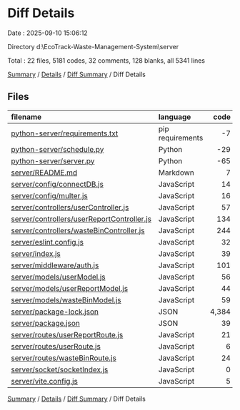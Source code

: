 # Diff Details

Date : 2025-09-10 15:06:12

Directory d:\\EcoTrack-Waste-Management-System\\server

Total : 22 files,  5181 codes, 32 comments, 128 blanks, all 5341 lines

[Summary](results.md) / [Details](details.md) / [Diff Summary](diff.md) / Diff Details

## Files
| filename | language | code | comment | blank | total |
| :--- | :--- | ---: | ---: | ---: | ---: |
| [python-server/requirements.txt](/python-server/requirements.txt) | pip requirements | -7 | -1 | -1 | -9 |
| [python-server/schedule.py](/python-server/schedule.py) | Python | -29 | -5 | -11 | -45 |
| [python-server/server.py](/python-server/server.py) | Python | -65 | -10 | -20 | -95 |
| [server/README.md](/server/README.md) | Markdown | 7 | 0 | 6 | 13 |
| [server/config/connectDB.js](/server/config/connectDB.js) | JavaScript | 14 | 4 | 5 | 23 |
| [server/config/multer.js](/server/config/multer.js) | JavaScript | 16 | 0 | 4 | 20 |
| [server/controllers/userController.js](/server/controllers/userController.js) | JavaScript | 57 | 8 | 15 | 80 |
| [server/controllers/userReportController.js](/server/controllers/userReportController.js) | JavaScript | 134 | 6 | 22 | 162 |
| [server/controllers/wasteBinController.js](/server/controllers/wasteBinController.js) | JavaScript | 244 | 20 | 42 | 306 |
| [server/eslint.config.js](/server/eslint.config.js) | JavaScript | 32 | 0 | 2 | 34 |
| [server/index.js](/server/index.js) | JavaScript | 39 | 2 | 10 | 51 |
| [server/middleware/auth.js](/server/middleware/auth.js) | JavaScript | 101 | 0 | 14 | 115 |
| [server/models/userModel.js](/server/models/userModel.js) | JavaScript | 56 | 0 | 8 | 64 |
| [server/models/userReportModel.js](/server/models/userReportModel.js) | JavaScript | 44 | 0 | 4 | 48 |
| [server/models/wasteBinModel.js](/server/models/wasteBinModel.js) | JavaScript | 59 | 0 | 6 | 65 |
| [server/package-lock.json](/server/package-lock.json) | JSON | 4,384 | 0 | 1 | 4,385 |
| [server/package.json](/server/package.json) | JSON | 39 | 0 | 1 | 40 |
| [server/routes/userReportRoute.js](/server/routes/userReportRoute.js) | JavaScript | 21 | 0 | 5 | 26 |
| [server/routes/userRoute.js](/server/routes/userRoute.js) | JavaScript | 6 | 4 | 3 | 13 |
| [server/routes/wasteBinRoute.js](/server/routes/wasteBinRoute.js) | JavaScript | 24 | 3 | 9 | 36 |
| [server/socket/socketIndex.js](/server/socket/socketIndex.js) | JavaScript | 0 | 0 | 1 | 1 |
| [server/vite.config.js](/server/vite.config.js) | JavaScript | 5 | 1 | 2 | 8 |

[Summary](results.md) / [Details](details.md) / [Diff Summary](diff.md) / Diff Details
